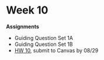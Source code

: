 # Week 10

**Assignments**
 
- Guiding Question Set 1A 
- Guiding Question Set 1B
- [HW 10](https://genchem.science.psu.edu/homework-10-houck), submit to Canvas by 08/29





